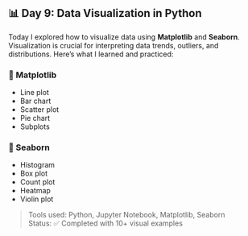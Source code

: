 ## 📊 Day 9: Data Visualization in Python

Today I explored how to visualize data using **Matplotlib** and **Seaborn**. Visualization is crucial for interpreting data trends, outliers, and distributions. Here’s what I learned and practiced:

### 🔹 Matplotlib
- Line plot
- Bar chart
- Scatter plot
- Pie chart
- Subplots

### 🔸 Seaborn
- Histogram
- Box plot
- Count plot
- Heatmap
- Violin plot


> Tools used: Python, Jupyter Notebook, Matplotlib, Seaborn  
> Status: ✅ Completed with 10+ visual examples
